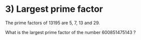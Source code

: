 # 3) Largest prime factor

The prime factors of 13195 are 5, 7, 13 and 29.

What is the largest prime factor of the number 600851475143 ?